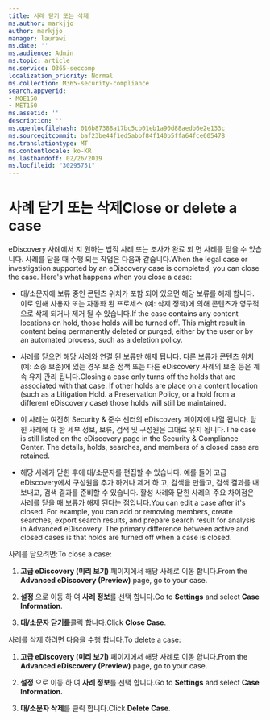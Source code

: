```yaml
---
title: 사례 닫기 또는 삭제
ms.author: markjjo
author: markjjo
manager: laurawi
ms.date: ''
ms.audience: Admin
ms.topic: article
ms.service: O365-seccomp
localization_priority: Normal
ms.collection: M365-security-compliance
search.appverid:
- MOE150
- MET150
ms.assetid: ''
description: ''
ms.openlocfilehash: 016b87388a17bc5cb01eb1a90d88aedb6e2e133c
ms.sourcegitcommit: baf23be44f1ed5abbf84f140b5ffa64fce605478
ms.translationtype: MT
ms.contentlocale: ko-KR
ms.lasthandoff: 02/26/2019
ms.locfileid: "30295751"
---
```

# <a name="close-or-delete-a-case"></a><span data-ttu-id="5d6b2-102">사례 닫기 또는 삭제</span><span class="sxs-lookup"><span data-stu-id="5d6b2-102">Close or delete a case</span></span>

<span data-ttu-id="5d6b2-p101">eDiscovery 사례에서 지 원하는 법적 사례 또는 조사가 완료 되 면 사례를 닫을 수 있습니다. 사례를 닫을 때 수행 되는 작업은 다음과 같습니다.</span><span class="sxs-lookup"><span data-stu-id="5d6b2-p101">When the legal case or investigation supported by an eDiscovery case is completed, you can close the case. Here's what happens when you close a case:</span></span>

- <span data-ttu-id="5d6b2-p102">대/소문자에 보류 중인 콘텐츠 위치가 포함 되어 있으면 해당 보류를 해제 합니다. 이로 인해 사용자 또는 자동화 된 프로세스 (예: 삭제 정책)에 의해 콘텐츠가 영구적으로 삭제 되거나 제거 될 수 있습니다.</span><span class="sxs-lookup"><span data-stu-id="5d6b2-p102">If the case contains any content locations on hold, those holds will be turned off. This might result in content being permanently deleted or purged, either by the user or by an automated process, such as a deletion policy.</span></span>

- <span data-ttu-id="5d6b2-p103">사례를 닫으면 해당 사례와 연결 된 보류만 해제 됩니다. 다른 보류가 콘텐츠 위치 (예: 소송 보존)에 있는 경우 보존 정책 또는 다른 eDiscovery 사례의 보존 등은 계속 유지 관리 됩니다.</span><span class="sxs-lookup"><span data-stu-id="5d6b2-p103">Closing a case only turns off the holds that are associated with that case. If other holds are place on a content location (such as a Litigation Hold. a Preservation Policy, or a hold from a different eDiscovery case) those holds will still be maintained.</span></span>

- <span data-ttu-id="5d6b2-p104">이 사례는 여전히 Security & 준수 센터의 eDiscovery 페이지에 나열 됩니다. 닫힌 사례에 대 한 세부 정보, 보류, 검색 및 구성원은 그대로 유지 됩니다.</span><span class="sxs-lookup"><span data-stu-id="5d6b2-p104">The case is still listed on the eDiscovery page in the Security & Compliance Center. The details, holds, searches, and members of a closed case are retained.</span></span>

- <span data-ttu-id="5d6b2-p105">해당 사례가 닫힌 후에 대/소문자를 편집할 수 있습니다. 예를 들어 고급 eDiscovery에서 구성원을 추가 하거나 제거 하 고, 검색을 만들고, 검색 결과를 내보내고, 검색 결과를 준비할 수 있습니다. 활성 사례와 닫힌 사례의 주요 차이점은 사례를 닫을 때 보류가 해제 된다는 점입니다.</span><span class="sxs-lookup"><span data-stu-id="5d6b2-p105">You can edit a case after it's closed. For example, you can add or removing members, create searches, export search results, and prepare search result for analysis in Advanced eDiscovery. The primary difference between active and closed cases is that holds are turned off when a case is closed.</span></span>

<span data-ttu-id="5d6b2-115">사례를 닫으려면:</span><span class="sxs-lookup"><span data-stu-id="5d6b2-115">To close a case:</span></span>

1. <span data-ttu-id="5d6b2-116">**고급 eDiscovery (미리 보기)** 페이지에서 해당 사례로 이동 합니다.</span><span class="sxs-lookup"><span data-stu-id="5d6b2-116">From the **Advanced eDiscovery (Preview)** page, go to your case.</span></span>

2. <span data-ttu-id="5d6b2-117">**설정** 으로 이동 하 여 **사례 정보**를 선택 합니다.</span><span class="sxs-lookup"><span data-stu-id="5d6b2-117">Go to **Settings** and select **Case Information**.</span></span> 

3. <span data-ttu-id="5d6b2-118">**대/소문자 닫기를**클릭 합니다.</span><span class="sxs-lookup"><span data-stu-id="5d6b2-118">Click **Close Case**.</span></span> 

<span data-ttu-id="5d6b2-119">사례를 삭제 하려면 다음을 수행 합니다.</span><span class="sxs-lookup"><span data-stu-id="5d6b2-119">To delete a case:</span></span>

1. <span data-ttu-id="5d6b2-120">**고급 eDiscovery (미리 보기)** 페이지에서 해당 사례로 이동 합니다.</span><span class="sxs-lookup"><span data-stu-id="5d6b2-120">From the **Advanced eDiscovery (Preview)** page, go to your case.</span></span>

2. <span data-ttu-id="5d6b2-121">**설정** 으로 이동 하 여 **사례 정보**를 선택 합니다.</span><span class="sxs-lookup"><span data-stu-id="5d6b2-121">Go to **Settings** and select **Case Information**.</span></span> 

3. <span data-ttu-id="5d6b2-122">**대/소문자 삭제**를 클릭 합니다.</span><span class="sxs-lookup"><span data-stu-id="5d6b2-122">Click **Delete Case**.</span></span> 
